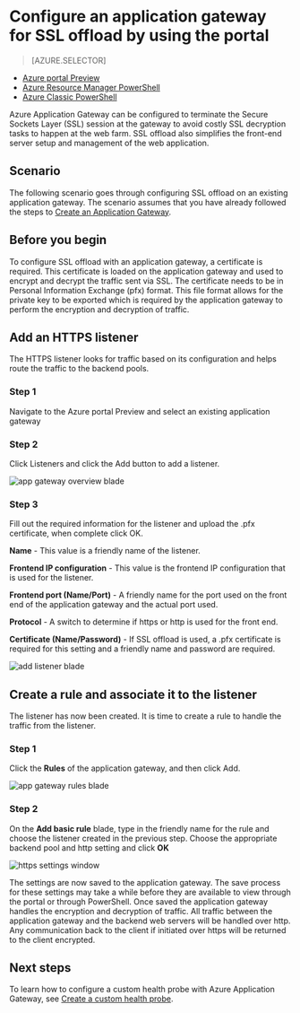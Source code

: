 <properties
    pageTitle="Configure an application gateway for SSL offload by using the portal | Azure"
    description="This page provides instructions to create an application gateway with SSL offload by using the portal"
    documentationcenter="na"
    services="application-gateway"
    author="georgewallace"
    manager="carmonm"
    editor="tysonn" />
<tags
    ms.assetid="8373379a-a26a-45d2-aa62-dd282298eff3"
    ms.service="application-gateway"
    ms.devlang="na"
    ms.topic="article"
    ms.tgt_pltfrm="na"
    ms.workload="infrastructure-services"
    ms.date="11/16/2016"
    wacn.date=""
    ms.author="gwallace" />

# Configure an application gateway for SSL offload by using the portal
> [AZURE.SELECTOR]
- [Azure portal Preview](/documentation/articles/application-gateway-ssl-portal/)
- [Azure Resource Manager PowerShell](/documentation/articles/application-gateway-ssl-arm/)
- [Azure Classic PowerShell](/documentation/articles/application-gateway-ssl/)

Azure Application Gateway can be configured to terminate the Secure Sockets Layer (SSL) session at the gateway to avoid costly SSL decryption tasks to happen at the web farm. SSL offload also simplifies the front-end server setup and management of the web application.

## Scenario

The following scenario goes through configuring SSL offload on an existing application gateway. The scenario assumes that you have already followed the steps to [Create an Application Gateway](/documentation/articles/application-gateway-create-gateway-portal/).

## Before you begin

To configure SSL offload with an application gateway, a certificate is required. This certificate is loaded on the application gateway and used to encrypt and decrypt the traffic sent via SSL. The certificate needs to be in Personal Information Exchange (pfx) format. This file format allows for the private key to be exported which is required by the application gateway to perform the encryption and decryption of traffic.

## Add an HTTPS listener

The HTTPS listener looks for traffic based on its configuration and helps route the traffic to the backend pools.

### Step 1

Navigate to the Azure portal Preview and select an existing application gateway

### Step 2

Click Listeners and click the Add button to add a listener.

![app gateway overview blade][1]

### Step 3

Fill out the required information for the listener and upload the .pfx certificate, when complete click OK.

**Name** - This value is a friendly name of the listener.

**Frontend IP configuration** - This value is the frontend IP configuration that is used for the listener.

**Frontend port (Name/Port)** - A friendly name for the port used on the front end of the application gateway and the actual port used.

**Protocol** - A switch to determine if https or http is used for the front end.

**Certificate (Name/Password)** - If SSL offload is used, a .pfx certificate is required for this setting and a friendly name and password are required.

![add listener blade][2]

## Create a rule and associate it to the listener

The listener has now been created. It is time to create a rule to handle the traffic from the listener.

### Step 1

Click the **Rules** of the application gateway, and then click Add.

![app gateway rules blade][3]

### Step 2

On the **Add basic rule** blade, type in the friendly name for the rule and choose the listener created in the previous step. Choose the appropriate backend pool and http setting and click **OK**

![https settings window][4]

The settings are now saved to the application gateway. The save process for these settings may take a while before they are available to view through the portal or through PowerShell. Once saved the application gateway handles the encryption and decryption of traffic. All traffic between the application gateway and the backend web servers will be handled over http. Any communication back to the client if initiated over https will be returned to the client encrypted.

## Next steps

To learn how to configure a custom health probe with Azure Application Gateway, see [Create a custom health probe](/documentation/articles/application-gateway-create-gateway-portal/).

[1]: ./media/application-gateway-ssl-portal/figure1.png
[2]: ./media/application-gateway-ssl-portal/figure2.png
[3]: ./media/application-gateway-ssl-portal/figure3.png
[4]: ./media/application-gateway-ssl-portal/figure4.png